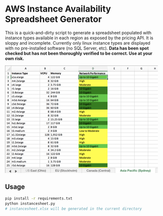 # AWS Instance Availability Spreadsheet Generator

This is a quick-and-dirty script to generate a spreadsheet populated with instance types available in each region as exposed by the pricing API.  It is sloppy and incomplete. Currently only linux instance types are displayed with no pre-installed software (no SQL Server, etc).  **Data has been spot checked but has not been thoroughly verified to be correct.  Use at your own risk.**

![Spreadsheet Image](/images/example.png)

## Usage

```sh
pip install -r requirements.txt
python instancesheet.py
# instancesheet.xlsx will be generated in the current directory
```
